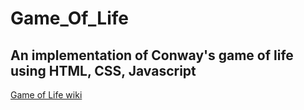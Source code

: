 # Game_Of_Life

## An implementation of Conway's game of life using HTML, CSS, Javascript

[Game of Life wiki](https://en.wikipedia.org/wiki/Conway%27s_Game_of_Life)
